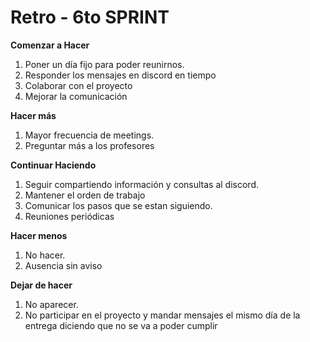 # Retro - 6to SPRINT

**Comenzar a Hacer**
1. Poner un día fijo para poder reunirnos.
2. Responder los mensajes en discord en tiempo
3. Colaborar con el proyecto
4. Mejorar la comunicación

**Hacer más**
1. Mayor frecuencia de meetings.
2. Preguntar más a los profesores

**Continuar Haciendo**
1. Seguir compartiendo información y consultas al discord.
2. Mantener el orden de trabajo
3. Comunicar los pasos que se estan siguiendo.
4. Reuniones periódicas 

**Hacer menos**
1. No hacer.
2. Ausencia sin aviso

**Dejar de hacer**
1. No aparecer.
2. No participar en el proyecto y mandar mensajes el mismo día de la entrega diciendo que no se va a poder cumplir

